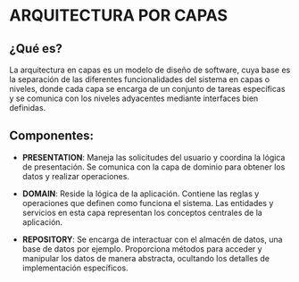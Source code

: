 # ARQUITECTURA POR CAPAS

## ¿Qué es?

La arquitectura en capas es un modelo de diseño de software, cuya base es la separación de las diferentes funcionalidades del sistema en capas o niveles, donde cada capa se encarga de un conjunto de tareas específicas y se comunica con los niveles adyacentes mediante interfaces bien definidas.

## Componentes:

- **PRESENTATION**: Maneja las solicitudes del usuario y coordina la lógica de presentación. Se comunica con la capa de dominio para obtener los datos y realizar operaciones.

- **DOMAIN**: Reside la lógica de la aplicación. Contiene las reglas y operaciones que definen como funciona el sistema. Las entidades y servicios en esta capa representan los conceptos centrales de la aplicación.

- **REPOSITORY**: Se encarga de interactuar con el almacén de datos, una base de datos por ejemplo. Proporciona métodos para acceder y manipular los datos de manera abstracta, ocultando los detalles de implementación específicos.


